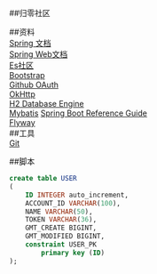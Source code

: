 ##归零社区  

##资料  
[Spring 文档](https://spring.io/guides)  
[Spring Web文档](https://spring.io/guides/gs/serving-web-content/)  
[Es社区](https://elasticsearch.cn/)  
[Bootstrap](https://v3.bootcss.com/)  
[Github OAuth](https://developer.github.com/apps/building-oauth-apps/creating-an-oauth-app/)  
[OkHttp](https://square.github.io/okhttp/)  
[H2 Database Engine](http://www.h2database.com/html/main.html)  
[Mybatis](http://mybatis.org/spring-boot-starter/mybatis-spring-boot-autoconfigure/)
[Spring Boot Reference Guide](https://docs.spring.io/spring-boot/docs/2.0.0.RC1/reference/htmlsingle/)   
[Flyway](https://flywaydb.org/)  
##工具  
[Git](https://git-scm.com/git)  

##脚本
```sql
create table USER
(
	ID INTEGER auto_increment,
	ACCOUNT_ID VARCHAR(100),
	NAME VARCHAR(50),
	TOKEN VARCHAR(36),
	GMT_CREATE BIGINT,
	GMT_MODIFIED BIGINT,
	constraint USER_PK
		primary key (ID)
);
```